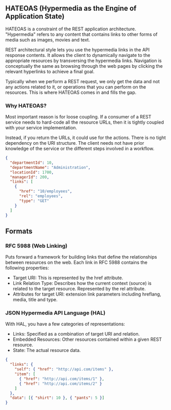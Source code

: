 ## HATEOAS (Hypermedia as the Engine of Application State)

HATEOAS is a constraint of the REST application architecture. "Hypermedia" refers to any content that contains links to other forms of media such as images, movies and text.

REST architectural style lets you use the hypermedia links in the API response contents. It allows the client to dynamically navigate to the appropriate resources by transversing the hypermedia links. Navigation is conceptually the same as browsing through the web pages by clicking the relevant hyperlinks to achieve a final goal.

Typically when we perform a REST request, we only get the data and not any actions related to it, or operations that you can perform on the resources. This is where HATEOAS comes in and fills the gap.

### Why HATEOAS?

Most important reason is for loose coupling. If a consumer of a REST service needs to hard-code all the resource URLs, then it is tightly coupled with your service implementation.

Instead, if you return the URLs, it could use for the actions. There is no tight dependency on the URI structure. The client needs not have prior knowledge of the service or the different steps involved in a workflow.

```json
{
  "departmentId": 10,
  "departmentName": "Administration",
  "locationId": 1700,
  "managerId": 200,
  "links": [
    {
      "href": "10/employees",
      "rel": "employees",
      "type": "GET"
    }
  ]
}
```

## Formats

### RFC 5988 (Web Linking)

Puts forward a framework for building links that define the relationships between resources on the web. Each link in RFC 5988 contains the following properties:

- Target URI: This is represented by the href attribute.
- Link Relation Type: Describes how the current context (source) is related to the target resource. Represented by the rel attribute.
- Attributes for target URI: extension link parameters including hreflang, media, title and type.

### JSON Hypermedia API Language (HAL)

With HAL, you have a few categories of representations:

- Links: Specified as a combination of target URI and relation.
- Embedded Resources: Other resources contained within a given REST resource.
- State: The actual resource data.

```json
{
  "links": {
    "self": { "href": "http://api.com/items" },
    "item": [
      { "href": "http://api.com/items/1" },
      { "href": "http://api.com/items/2" }
    ]
  },
  "data": [{ "shirt": 10 }, { "pants": 5 }]
}
```
